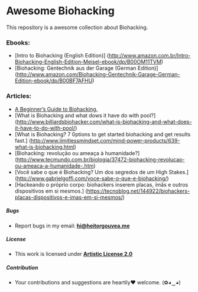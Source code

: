 # Awesome Biohacking

This repository is a awesome collection about Biohacking.

### Ebooks:
- [Intro to Biohacking (English Edition)]
(http://www.amazon.com.br/Intro-Biohacking-English-Edition-Meisel-ebook/dp/B00OM11TVM)
- [Biohacking: Gentechnik aus der Garage (German Edition)] (http://www.amazon.com/Biohacking-Gentechnik-Garage-German-Edition-ebook/dp/B00BF7AFHU)

### Articles:
- [A Beginner’s Guide to Biohacking.](https://www.bulletproofexec.com/beginners-guide-to-biohacking-101/)
- [What is Biohacking and what dows it have do with pool?] (http://www.billiardsbiohacker.com/what-is-biohacking-and-what-does-it-have-to-do-with-pool/)
- [What is Biohacking? 7 0ptions to get started biohacking and get results fast.] (http://www.limitlessmindset.com/mind-power-products/639-what-is-biohacking.html)
- [Biohacking: revolução ou ameaça à humanidade?] (http://www.tecmundo.com.br/biologia/37472-biohacking-revolucao-ou-ameaca-a-humanidade-.htm)
- [Você sabe o que é Biohacking? Um dos segredos de um High Stakes.] (http://www.gabrielgoffi.com/voce-sabe-o-que-e-biohacking/)
- [Hackeando o próprio corpo: biohackers inserem placas, ímãs e outros dispositivos em si mesmos.] (https://tecnoblog.net/144922/biohackers-placas-dispositivos-e-imas-em-si-mesmos/)

##### Bugs

- Report bugs in my email: **hi@heitorgouvea.me**

##### License

- This work is licensed under [**Artistic License 2.0**](https://github.com/HeitorG/awesome-biohacking/blob/master/LICENSE.md)

##### Contribution

- Your contributions and suggestions are heartily♥ welcome. (✿◕‿◕)
